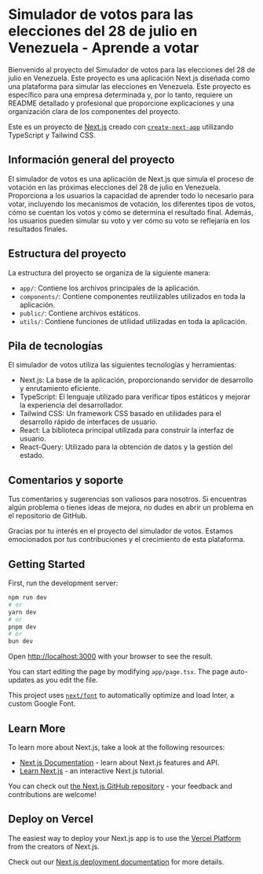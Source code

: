 # Simulador de votos para las elecciones del 28 de julio en Venezuela - Aprende a votar

Bienvenido al proyecto del Simulador de votos para las elecciones del 28 de julio en Venezuela. Este proyecto es una aplicación Next.js diseñada como una plataforma para simular las elecciones en Venezuela. Este proyecto es específico para una empresa determinada y, por lo tanto, requiere un README detallado y profesional que proporcione explicaciones y una organización clara de los componentes del proyecto.

Este es un proyecto de [Next.js](https://nextjs.org/) creado con [`create-next-app`](https://github.com/vercel/next.js/tree/canary/packages/create-next-app) utilizando TypeScript y Tailwind CSS.

## Información general del proyecto
El simulador de votos es una aplicación de Next.js que simula el proceso de votación en las próximas elecciones del 28 de julio en Venezuela. Proporciona a los usuarios la capacidad de aprender todo lo necesario para votar, incluyendo los mecanismos de votación, los diferentes tipos de votos, cómo se cuentan los votos y cómo se determina el resultado final. Además, los usuarios pueden simular su voto y ver cómo su voto se reflejaría en los resultados finales.

## Estructura del proyecto
La estructura del proyecto se organiza de la siguiente manera:

- `app/`: Contiene los archivos principales de la aplicación.
- `components/`: Contiene componentes reutilizables utilizados en toda la aplicación.
- `public/`: Contiene archivos estáticos.
- `utils/`: Contiene funciones de utilidad utilizadas en toda la aplicación.

## Pila de tecnologías
El simulador de votos utiliza las siguientes tecnologías y herramientas:

- Next.js: La base de la aplicación, proporcionando servidor de desarrollo y enrutamiento eficiente.
- TypeScript: El lenguaje utilizado para verificar tipos estáticos y mejorar la experiencia del desarrollador.
- Tailwind CSS: Un framework CSS basado en utilidades para el desarrollo rápido de interfaces de usuario.
- React: La biblioteca principal utilizada para construir la interfaz de usuario.
- React-Query: Utilizado para la obtención de datos y la gestión del estado.

## Comentarios y soporte
Tus comentarios y sugerencias son valiosos para nosotros. Si encuentras algún problema o tienes ideas de mejora, no dudes en abrir un problema en el repositorio de GitHub.

Gracias por tu interés en el proyecto del simulador de votos. Estamos emocionados por tus contribuciones y el crecimiento de esta plataforma.

## Getting Started
First, run the development server:

```bash
npm run dev
# or
yarn dev
# or
pnpm dev
# or
bun dev
```

Open [http://localhost:3000](http://localhost:3000) with your browser to see the result.

You can start editing the page by modifying `app/page.tsx`. The page auto-updates as you edit the file.

This project uses [`next/font`](https://nextjs.org/docs/basic-features/font-optimization) to automatically optimize and load Inter, a custom Google Font.

## Learn More
To learn more about Next.js, take a look at the following resources:

- [Next.js Documentation](https://nextjs.org/docs) - learn about Next.js features and API.
- [Learn Next.js](https://nextjs.org/learn) - an interactive Next.js tutorial.

You can check out [the Next.js GitHub repository](https://github.com/vercel/next.js/) - your feedback and contributions are welcome!

## Deploy on Vercel
The easiest way to deploy your Next.js app is to use the [Vercel Platform](https://vercel.com/new?utm_medium=default-template&filter=next.js&utm_source=create-next-app&utm_campaign=create-next-app-readme) from the creators of Next.js.

Check out our [Next.js deployment documentation](https://nextjs.org/docs/deployment) for more details.

